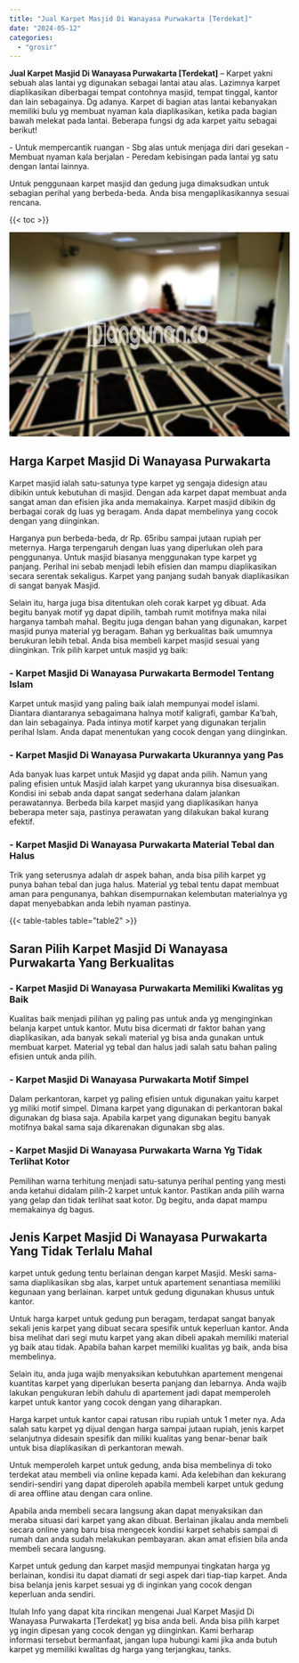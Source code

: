 ```yaml
---
title: "Jual Karpet Masjid Di Wanayasa Purwakarta [Terdekat]"
date: "2024-05-12"
categories: 
  - "grosir"
---
```


**Jual Karpet Masjid Di Wanayasa Purwakarta \[Terdekat\]** – Karpet yakni sebuah alas lantai yg digunakan sebagai lantai atau alas. Lazimnya karpet diaplikasikan diberbagai tempat contohnya masjid, tempat tinggal, kantor dan lain sebagainya. Dg adanya. Karpet di bagian atas lantai kebanyakan memiliki bulu yg membuat nyaman kala diaplikasikan, ketika pada bagian bawah melekat pada lantai. Beberapa fungsi dg ada karpet yaitu sebagai berikut!

\- Untuk mempercantik ruangan - Sbg alas untuk menjaga diri dari gesekan - Membuat nyaman kala berjalan - Peredam kebisingan pada lantai yg satu dengan lantai lainnya.

Untuk penggunaan karpet masjid dan gedung juga dimaksudkan untuk sebagian perihal yang berbeda-beda. Anda bisa mengaplikasikannya sesuai rencana.

{{< toc >}}

![Jual Karpet Masjid Di Wanayasa Purwakarta [Terdekat]](/images/grosir-karpet-murah-57.png)

## Harga Karpet Masjid Di Wanayasa Purwakarta

Karpet masjid ialah satu-satunya type karpet yg sengaja didesign atau dibikin untuk kebutuhan di masjid. Dengan ada karpet dapat membuat anda sangat aman dan efisien jika anda memakainya. Karpet masjid dibikin dg berbagai corak dg luas yg beragam. Anda dapat membelinya yang cocok dengan yang diinginkan.

Harganya pun berbeda-beda, dr Rp. 65ribu sampai jutaan rupiah per meternya. Harga terpengaruh dengan luas yang diperlukan oleh para penggunanya. Untuk masjid biasanya menggunakan type karpet yg panjang. Perihal ini sebab menjadi lebih efisien dan mampu diaplikasikan secara serentak sekaligus. Karpet yang panjang sudah banyak diaplikasikan di sangat banyak Masjid.

Selain itu, harga juga bisa ditentukan oleh corak karpet yg dibuat. Ada begitu banyak motif yg dapat dipilih, tambah rumit motifnya maka nilai harganya tambah mahal. Begitu juga dengan bahan yang digunakan, karpet masjid punya material yg beragam. Bahan yg berkualitas baik umumnya berukuran lebih tebal. Anda bisa membeli karpet masjid sesuai yang diinginkan. Trik pilih karpet untuk masjid yg baik:

### \- Karpet Masjid Di Wanayasa Purwakarta Bermodel Tentang Islam

Karpet untuk masjid yang paling baik ialah mempunyai model islami. Diantara diantaranya sebagaimana halnya motif kaligrafi, gambar Ka’bah, dan lain sebagainya. Pada intinya motif karpet yang digunakan terjalin perihal Islam. Anda dapat menentukan yang cocok dengan yang diinginkan.

### \- Karpet Masjid Di Wanayasa Purwakarta Ukurannya yang Pas

Ada banyak luas karpet untuk Masjid yg dapat anda pilih. Namun yang paling efisien untuk Masjid ialah karpet yang ukurannya bisa disesuaikan. Kondisi ini sebab anda dapat sangat sederhana dalam jalankan perawatannya. Berbeda bila karpet masjid yang diaplikasikan hanya beberapa meter saja, pastinya perawatan yang dilakukan bakal kurang efektif.

### \- Karpet Masjid Di Wanayasa Purwakarta Material Tebal dan Halus

Trik yang seterusnya adalah dr aspek bahan, anda bisa pilih karpet yg punya bahan tebal dan juga halus. Material yg tebal tentu dapat membuat aman para pengunanya, bahkan disempurnakan kelembutan materialnya yg dapat menyebabkan anda lebih nyaman pastinya.

{{< table-tables table="table2" >}}

## Saran Pilih Karpet Masjid Di Wanayasa Purwakarta Yang Berkualitas

### \- Karpet Masjid Di Wanayasa Purwakarta Memiliki Kwalitas yg Baik

Kualitas baik menjadi pilihan yg paling pas untuk anda yg menginginkan belanja karpet untuk kantor. Mutu bisa dicermati dr faktor bahan yang diaplikasikan, ada banyak sekali material yg bisa anda gunakan untuk membuat karpet. Material yg tebal dan halus jadi salah satu bahan paling efisien untuk anda pilih.

### \- Karpet Masjid Di Wanayasa Purwakarta Motif Simpel

Dalam perkantoran, karpet yg paling efisien untuk digunakan yaitu karpet yg miliki motif simpel. Dimana karpet yang digunakan di perkantoran bakal digunakan dg biasa saja. Apabila karpet yang digunakan begitu banyak motifnya bakal sama saja dikarenakan digunakan sbg alas.

### \- Karpet Masjid Di Wanayasa Purwakarta Warna Yg Tidak Terlihat Kotor

Pemilihan warna terhitung menjadi satu-satunya perihal penting yang mesti anda ketahui didalam pilih-2 karpet untuk kantor. Pastikan anda pilih warna yang gelap dan tidak terlihat saat kotor. Dg begitu, anda dapat mampu memakainya dg bagus.

## Jenis Karpet Masjid Di Wanayasa Purwakarta Yang Tidak Terlalu Mahal

karpet untuk gedung tentu berlainan dengan karpet Masjid. Meski sama-sama diaplikasikan sbg alas, karpet untuk apartement senantiasa memiliki kegunaan yang berlainan. karpet untuk gedung digunakan khusus untuk kantor.

Untuk harga karpet untuk gedung pun beragam, terdapat sangat banyak sekali jenis karpet yang dibuat secara spesifik untuk keperluan kantor. Anda bisa melihat dari segi mutu karpet yang akan dibeli apakah memiliki material yg baik atau tidak. Apabila bahan karpet memiliki kualitas yg baik, anda bisa membelinya.

Selain itu, anda juga wajib menyaksikan kebutuhkan apartement mengenai kuantitas karpet yang diperlukan beserta panjang dan lebarnya. Anda wajib lakukan pengukuran lebih dahulu di apartement jadi dapat memperoleh karpet untuk kantor yang cocok dengan yang diharapkan.

Harga karpet untuk kantor capai ratusan ribu rupiah untuk 1 meter nya. Ada salah satu karpet yg dijual dengan harga sampai jutaan rupiah, jenis karpet selanjutnya didesain spesifik dan miliki kualitas yang benar-benar baik untuk bisa diaplikasikan di perkantoran mewah.

Untuk memperoleh karpet untuk gedung, anda bisa membelinya di toko terdekat atau membeli via online kepada kami. Ada kelebihan dan kekurang sendiri-sendiri yang dapat diperoleh apabila membeli karpet untuk gedung di area offline atau dengan cara online.

Apabila anda membeli secara langsung akan dapat menyaksikan dan meraba situasi dari karpet yang akan dibuat. Berlainan jikalau anda membeli secara online yang baru bisa mengecek kondisi karpet sehabis sampai di rumah dan anda sudah melakukan pembayaran. akan amat efisien bila anda membeli secara langusng.

Karpet untuk gedung dan karpet masjid mempunyai tingkatan harga yg berlainan, kondisi itu dapat diamati dr segi aspek dari tiap-tiap karpet. Anda bisa belanja jenis karpet sesuai yg di inginkan yang cocok dengan keperluan anda sendiri.

Itulah Info yang dapat kita rincikan mengenai Jual Karpet Masjid Di Wanayasa Purwakarta \[Terdekat\] yg bisa anda beli. Anda bisa pilih karpet yg ingin dipesan yang cocok dengan yg diinginkan. Kami berharap informasi tersebut bermanfaat, jangan lupa hubungi kami jika anda butuh karpet yg memiliki kwalitas dg harga yang terjangkau, tanks.
